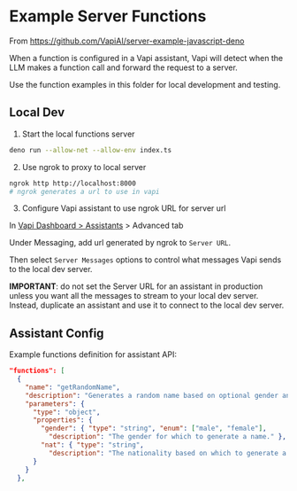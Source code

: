 # Example Server Functions

From https://github.com/VapiAI/server-example-javascript-deno

When a function is configured in a Vapi assistant, Vapi will detect when the LLM makes a function
call and forward the request to a server.

Use the function examples in this folder for local development and testing.

## Local Dev

1. Start the local functions server

```bash
deno run --allow-net --allow-env index.ts
```

2. Use ngrok to proxy to local server

```bash
ngrok http http://localhost:8000
# ngrok generates a url to use in vapi
```

3. Configure Vapi assistant to use ngrok URL for server url

In [Vapi Dashboard > Assistants](https://dashboard.vapi.ai/assistants/) > Advanced tab

Under Messaging, add url generated by ngrok to `Server URL`.

Then select `Server Messages` options to control what messages Vapi sends to the local dev server.

**IMPORTANT**: do not set the Server URL for an assistant in production unless you want all the
messages to stream to your local dev server. Instead, duplicate an assistant and use it to connect
to the local dev server.

## Assistant Config

Example functions definition for assistant API:

```json
"functions": [
  {
    "name": "getRandomName",
    "description": "Generates a random name based on optional gender and nationality",
    "parameters": {
      "type": "object",
      "properties": {
        "gender": { "type": "string", "enum": ["male", "female"],
          "description": "The gender for which to generate a name." },
        "nat": { "type": "string",
          "description": "The nationality based on which to generate a name. Example: IN for India, US for United States of America or USA and so on." }
      }
    }
  },
```

